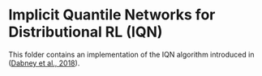 # Implicit Quantile Networks for Distributional RL (IQN)

This folder contains an implementation of the IQN algorithm introduced in
([Dabney et al., 2018]).

[Dabney et al., 2018]: https://arxiv.org/abs/1806.06923
